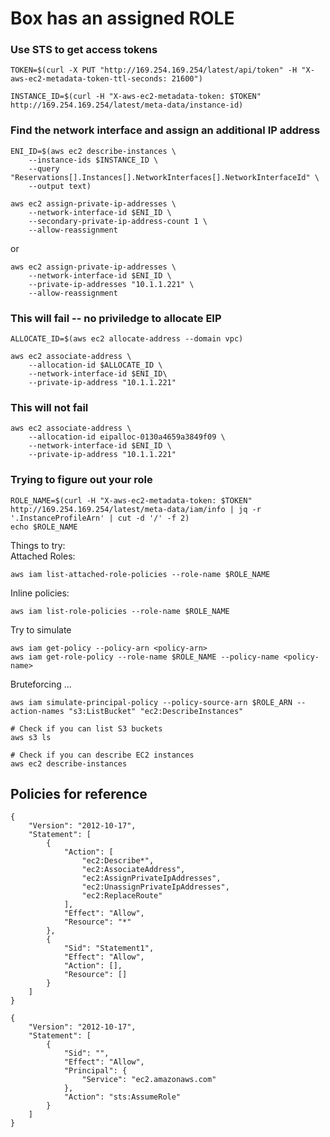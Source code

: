 # Box has an assigned ROLE
### Use STS to get access tokens
```
TOKEN=$(curl -X PUT "http://169.254.169.254/latest/api/token" -H "X-aws-ec2-metadata-token-ttl-seconds: 21600")
```
```
INSTANCE_ID=$(curl -H "X-aws-ec2-metadata-token: $TOKEN" http://169.254.169.254/latest/meta-data/instance-id)
```
### Find the network interface and assign an additional IP address
```
ENI_ID=$(aws ec2 describe-instances \
    --instance-ids $INSTANCE_ID \
    --query "Reservations[].Instances[].NetworkInterfaces[].NetworkInterfaceId" \
    --output text)
```
```
aws ec2 assign-private-ip-addresses \
    --network-interface-id $ENI_ID \
    --secondary-private-ip-address-count 1 \
    --allow-reassignment
```
or 
```
aws ec2 assign-private-ip-addresses \
    --network-interface-id $ENI_ID \
    --private-ip-addresses "10.1.1.221" \
    --allow-reassignment
```
### This will fail -- no priviledge to allocate EIP
```
ALLOCATE_ID=$(aws ec2 allocate-address --domain vpc)
```
```
aws ec2 associate-address \
    --allocation-id $ALLOCATE_ID \
    --network-interface-id $ENI_ID\
    --private-ip-address "10.1.1.221"
```
### This will not fail
```
aws ec2 associate-address \
    --allocation-id eipalloc-0130a4659a3849f09 \
    --network-interface-id $ENI_ID \
    --private-ip-address "10.1.1.221"
```

### Trying to figure out your role
```
ROLE_NAME=$(curl -H "X-aws-ec2-metadata-token: $TOKEN" http://169.254.169.254/latest/meta-data/iam/info | jq -r '.InstanceProfileArn' | cut -d '/' -f 2)
echo $ROLE_NAME
```
Things to try:<br>
Attached Roles:
```
aws iam list-attached-role-policies --role-name $ROLE_NAME
```
Inline policies:
```
aws iam list-role-policies --role-name $ROLE_NAME
```
Try to simulate
```
aws iam get-policy --policy-arn <policy-arn>
aws iam get-role-policy --role-name $ROLE_NAME --policy-name <policy-name>
```
Bruteforcing ...
```
aws iam simulate-principal-policy --policy-source-arn $ROLE_ARN --action-names "s3:ListBucket" "ec2:DescribeInstances"
```
```
# Check if you can list S3 buckets
aws s3 ls

# Check if you can describe EC2 instances
aws ec2 describe-instances
```
## Policies for reference
```
{
	"Version": "2012-10-17",
	"Statement": [
		{
			"Action": [
				"ec2:Describe*",
				"ec2:AssociateAddress",
				"ec2:AssignPrivateIpAddresses",
				"ec2:UnassignPrivateIpAddresses",
				"ec2:ReplaceRoute"
			],
			"Effect": "Allow",
			"Resource": "*"
		},
		{
			"Sid": "Statement1",
			"Effect": "Allow",
			"Action": [],
			"Resource": []
		}
	]
}
```
```
{
    "Version": "2012-10-17",
    "Statement": [
        {
            "Sid": "",
            "Effect": "Allow",
            "Principal": {
                "Service": "ec2.amazonaws.com"
            },
            "Action": "sts:AssumeRole"
        }
    ]
}
```
